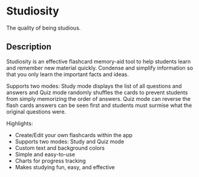 # Studiosity

The quality of being studious.

## Description

Studiosity is an effective flashcard memory-aid tool to help students learn and remember new material quickly. Condense and simplify information so that you only learn the important facts and ideas.

Supports two modes: Study mode displays the list of all questions and answers and Quiz mode randomly shuffles the cards to prevent students from simply memorizing the order of answers. Quiz mode can reverse the flash cards answers can be seen first and students must surmise what the original questions were.

Highlights:

* Create/Edit your own flashcards within the app 
* Supports two modes: Study and Quiz mode
* Custom text and background colors
* Simple and easy-to-use
* Charts for progress tracking
* Makes studying fun, easy, and effective
